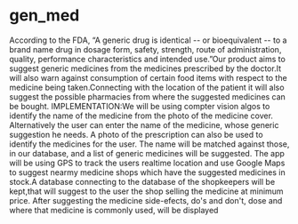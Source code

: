 # gen_med
According to the FDA, “A generic drug is identical -- or bioequivalent -- to a brand name drug in dosage form, safety, strength, route of administration, quality, performance characteristics and intended use.”Our product aims to suggest generic medicines from the medicines prescribed by the doctor.It will also warn against consumption of certain food items with respect to the medicine being taken.Connecting with the location of the patient it will also suggest the possible pharmacies from where the suggested medicines can be bought. IMPLEMENTATION:We will be using compter vision algos to identify the name of the medicine from the photo of the medicine cover. Alternatively the user can enter the name of the medicine, whose generic suggestion he needs. A photo of the prescription can also be used to identify the medicines for the user. The name will be matched against those, in our database, and a list of generic medicines will be suggested. The app will be using GPS to track the users realtime location and use Google Maps to suggest nearmy medicine shops which have the suggested medicines in stock.A database connecting to the database of the shopkeepers will be kept,that will suggest to the user the shop selling the medicine at minimum price. After suggesting the medicine side-efects, do's and don't, dose and where that medicine is commonly used, will be displayed
